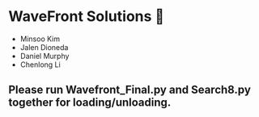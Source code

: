 # WaveFront Solutions 🌊

- Minsoo Kim
- Jalen Dioneda
- Daniel Murphy
- Chenlong Li

## Please run Wavefront_Final.py and Search8.py together for loading/unloading.
